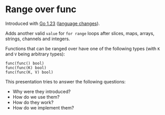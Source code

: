 # Range over func

Introduced with [Go 1.23](https://go.dev/doc/go1.23) ([language changes](https://go.dev/doc/go1.23#language)).

Adds another valid `value` for `for range` loops after slices, maps, arrays, strings, channels and integers.

Functions that can be ranged over have one of the following types (with `K` and `V` being arbitrary types):
```
func(func() bool)
func(func(K) bool)
func(func(K, V) bool)
```

This presentation tries to answer the following questions:

* Why were they introduced?
* How do we use them?
* How do they work?
* How do we implement them?
